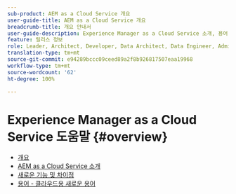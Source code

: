 ```yaml
---
sub-product: AEM as a Cloud Service 개요
user-guide-title: AEM as a Cloud Service 개요
breadcrumb-title: 개요 안내서
user-guide-description: Experience Manager as a Cloud Service 소개, 용어 등 개요를 알려면 여기에서 시작하십시오.
feature: 릴리스 정보
role: Leader, Architect, Developer, Data Architect, Data Engineer, Administrator, Business Practitioner
translation-type: tm+mt
source-git-commit: e94289bccc09ceed89a2f8b926817507eaa19968
workflow-type: tm+mt
source-wordcount: '62'
ht-degree: 100%

---
```



# Experience Manager as a Cloud Service 도움말 {#overview}

+ [개요](/help/overview/home.md)
+ [AEM as a Cloud Service 소개](introduction.md)
+ [새로운 기능 및 차이점](what-is-new-and-different.md)
+ [용어 - 클라우드용 새로운 용어](terminology.md)
